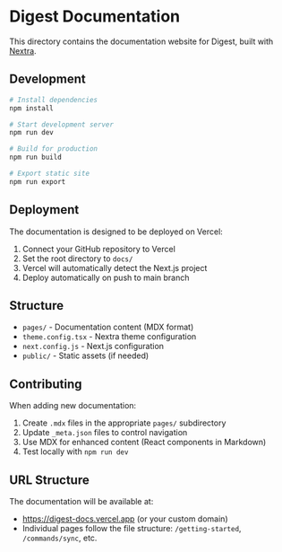 # Digest Documentation

This directory contains the documentation website for Digest, built with [Nextra](https://nextra.site/).

## Development

```bash
# Install dependencies
npm install

# Start development server
npm run dev

# Build for production
npm run build

# Export static site
npm run export
```

## Deployment

The documentation is designed to be deployed on Vercel:

1. Connect your GitHub repository to Vercel
2. Set the root directory to `docs/`
3. Vercel will automatically detect the Next.js project
4. Deploy automatically on push to main branch

## Structure

- `pages/` - Documentation content (MDX format)
- `theme.config.tsx` - Nextra theme configuration
- `next.config.js` - Next.js configuration
- `public/` - Static assets (if needed)

## Contributing

When adding new documentation:

1. Create `.mdx` files in the appropriate `pages/` subdirectory
2. Update `_meta.json` files to control navigation
3. Use MDX for enhanced content (React components in Markdown)
4. Test locally with `npm run dev`

## URL Structure

The documentation will be available at:
- https://digest-docs.vercel.app (or your custom domain)
- Individual pages follow the file structure: `/getting-started`, `/commands/sync`, etc.